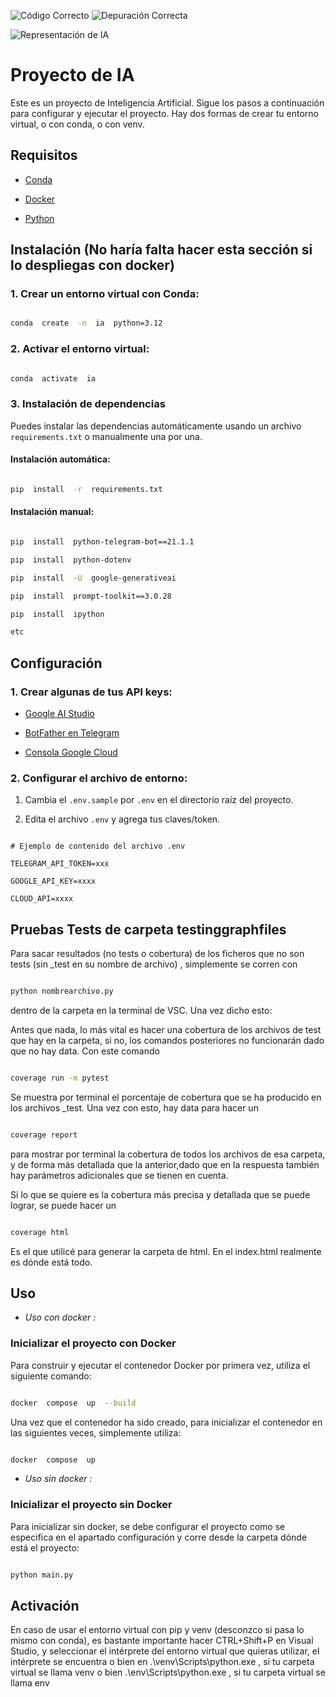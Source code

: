 ![Código Correcto](https://img.shields.io/badge/c%C3%B3digo-correcto-brightgreen) 
![Depuración Correcta](https://img.shields.io/badge/debbuging-correct-brightgreen)

![Representación de IA](https://external-content.duckduckgo.com/iu/?u=https%3A%2F%2Ftse1.mm.bing.net%2Fth%3Fid%3DOIP.43MCcgwhXrJY59twDinlfQAAAA%26pid%3DApi&f=1&ipt=8da7144a4c0aed1037934e4dc51251cff7522231dd18ebba35e50e49431c852d&ipo=images)

# Proyecto de IA

  

Este es un proyecto de Inteligencia Artificial. Sigue los pasos a continuación para configurar y ejecutar el proyecto. Hay dos formas de crear tu entorno virtual, o con conda, o con venv.

  

## Requisitos

  

- [Conda](https://docs.conda.io/projects/conda/en/latest/user-guide/install/index.html)

- [Docker](https://docs.docker.com/get-docker/)

- [Python](https://www.python.org/downloads/release/python-3122/)

  
  

## Instalación (No haría falta hacer esta sección si lo despliegas con docker)

  

### 1. Crear un entorno virtual con Conda:

  

```bash

conda  create  -n  ia  python=3.12

```

  

### 2. Activar el entorno virtual:

  

```bash

conda  activate  ia

```

  

### 3. Instalación de dependencias

  

Puedes instalar las dependencias automáticamente usando un archivo `requirements.txt` o manualmente una por una.

  

#### Instalación automática:

  

```bash

pip  install  -r  requirements.txt

```

  

#### Instalación manual:

  

```bash

pip  install  python-telegram-bot==21.1.1

pip  install  python-dotenv

pip  install  -U  google-generativeai

pip  install  prompt-toolkit==3.0.28

pip  install  ipython

etc

```

  

## Configuración

  

### 1. Crear algunas de tus API keys:

  

- [Google AI Studio](https://aistudio.google.com/app/apikey)

- [BotFather en Telegram](https://t.me/BotFather)

- [Consola Google Cloud](https://console.cloud.google.com)

  

### 2. Configurar el archivo de entorno:

  

1. Cambia el `.env.sample` por `.env` en el directorio raíz del proyecto.

2. Edita el archivo `.env` y agrega tus claves/token.

  

```env

# Ejemplo de contenido del archivo .env

TELEGRAM_API_TOKEN=xxx

GOOGLE_API_KEY=xxxx

CLOUD_API=xxxx

```


## Pruebas Tests de carpeta testinggraphfiles

Para sacar resultados (no tests o cobertura) de los ficheros que no son tests (sin _test en su nombre de archivo) , simplemente se corren con 

```bash

python nombrearchivo.py

```

dentro de la carpeta en la terminal de VSC. Una vez dicho esto:

  Antes que nada, lo más vital es hacer una cobertura de los archivos de test que hay en la carpeta, si no,
  los comandos posteriores no funcionarán dado que no hay data.
  Con este comando  
  
```bash

coverage run -m pytest

```

Se muestra por terminal el porcentaje de cobertura que se ha producido en los archivos _test.
Una vez con esto, hay data para hacer un 

```bash

coverage report

```
  
 para mostrar por terminal la cobertura de todos los archivos de esa carpeta, y de forma más
 detallada que la anterior,dado que en la respuesta también hay parámetros adicionales que se tienen en cuenta.

Si lo que se quiere es la cobertura más precisa y detallada que se puede lograr, se puede hacer un 

```bash

coverage html

```

Es el que utilicé para generar la carpeta de html. En el index.html realmente es dónde está todo. 




  

## Uso

 - *Uso con docker :*

  ### Inicializar el proyecto con Docker

  

Para construir y ejecutar el contenedor Docker por primera vez, utiliza el siguiente comando:

  
  

```bash

docker  compose  up  --build

```

  

Una vez que el contenedor ha sido creado, para inicializar el contenedor en las siguientes veces, simplemente utiliza:

  
  

```bash

docker  compose  up

```

 - *Uso sin docker :*

  ### Inicializar el proyecto sin Docker

Para inicializar sin docker, se debe configurar el proyecto como se especifica en el apartado configuración y
corre desde la carpeta dónde está el proyecto:
```bash

python main.py

```

## Activación
En caso de usar el entorno virtual con pip y venv (desconzco si pasa lo mismo con conda), es bastante
importante hacer CTRL+Shift+P en Visual Studio, y seleccionar el intérprete del entorno virtual que quieras
utilizar, el intérprete se encuentra o bien en .\venv\Scripts\python.exe  , si tu carpeta virtual 
se llama venv o bien .\env\Scripts\python.exe , si tu carpeta virtual se llama env

